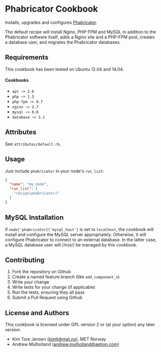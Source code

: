 Phabricator Cookbook
====================
Installs, upgrades and configures [Phabricator](http://phabricator.org/).

The default recipe will install Nginx, PHP-FPM and MySQL in addition to the
Phabricator software itself, adds a Nginx site and a PHP-FPM pool, creates a
database user, and migrates the Phabricator databases.

Requirements
------------
This cookbook has been tested on Ubuntu 12.04 and 14.04.

#### Cookbooks
- `apt ~> 2.6`
- `php ~> 1.5`
- `php-fpm ~> 0.7`
- `nginx ~> 2.7`
- `mysql ~> 6.0`
- `database ~> 3.1`

Attributes
----------
See `attributes/default.rb`.

Usage
-----
Just include `phabricator` in your node's `run_list`:

```json
{
  "name": "my_node",
  "run_list": [
    "recipe[phabricator]"
  ]
}
```

MySQL Installation
------------------

If `node['phabricator]['mysql_host']` is set to `localhost`, the cookbook will
install and configure the MySQL server appropriately. Otherwise, it will
configure Phabricator to connect to an external database. In the latter case, a
MySQL database user will //not// be managed by this cookbook.

Contributing
------------
1. Fork the repository on Github
2. Create a named feature branch (like `add_component_x`)
3. Write your change
4. Write tests for your change (if applicable)
5. Run the tests, ensuring they all pass
6. Submit a Pull Request using Github

License and Authors
-------------------
This cookbook is licensed under GPL version 2 or (at your option) any later version.

* Kim Tore Jensen (kimtj@met.no), MET Norway
* Andrew Mulholland (andrew.mulholland@aetion.com)
